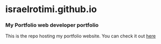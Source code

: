 # israelrotimi.github.io

###  My Portfolio web developer portfolio

This is the repo hosting my portfolio website.
You can check it out <a href="https://israelrotimi.github.io">here</a>
